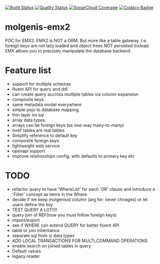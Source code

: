 [![Build Status](https://travis-ci.org/mswertz/molgenis-emx2.svg?branch=master)](https://travis-ci.org/mswertz/molgenis-emx2)
[![Quality Status](https://sonarcloud.io/api/project_badges/measure?project=mswertz_molgenis-emx2&metric=alert_status)](https://sonarcloud.io/dashboard?id=mswertz_molgenis-emx2)
[![SonarCloud Coverage](https://sonarcloud.io/api/project_badges/measure?project=mswertz_molgenis-emx2&metric=coverage)](https://sonarcloud.io/component_measures/metric/coverage/list?id=mswertz_molgenis-emx2)
    [![Codacy Badge](https://api.codacy.com/project/badge/Grade/60fe6711865b4357ba7f5c792787b1b2)](https://app.codacy.com/app/mswertz/molgenis-emx2?utm_source=github.com&utm_medium=referral&utm_content=mswertz/molgenis-emx2&utm_campaign=Badge_Grade_Dashboard)

# molgenis-emx2
POC for EMX2.
EMX2 is NOT a ORM. But more like a table gateway.
I.e. foreign keys are not lazy loaded and object trees NOT persisted
Instead EMX allows you to precisely manipulate the database backend.

# Feature list
* support for multiple schemas
* fluent API for query and ddl
* can create query accross multiple tables via column expansion
* composite keys
* same metadata model everywhere
* simple pojo to database mapping
* thin layer on sql
* array data types
* arrays can be foreign keys (as one-way many-to-many)
* mref tables are real tables
* Simplify reference to default key
* composite foreign keys
* lightweight web service
* openapi support
* Improve relationships config, with defaults to primary key etc

# TODO
* refactor query to have 'WhereList' for each 'OR' clause and introduce a 'Filter' concept as items in the Where
* decide if we keep molgenisid column (arg for: never chnages) or let users define the key
* TEST QUERY A LOT!!!!
* query join of REF(now you must follow foreign keys)
* import/export
* see if WHERE can extend QUERY for better fluent API
* table or join inheritance
* separate sql from ui data types
* ADD LOCAL TRANSACTIONS FOR MULTI_COMMAND OPERATIONS
* enable search on joined tables in query
* Default values
* legacy reader

